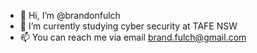 - 👋 Hi, I’m @brandonfulch
- 🌱 I’m currently studying cyber security at TAFE NSW
- 📫 You can reach me via email brand.fulch@gmail.com
